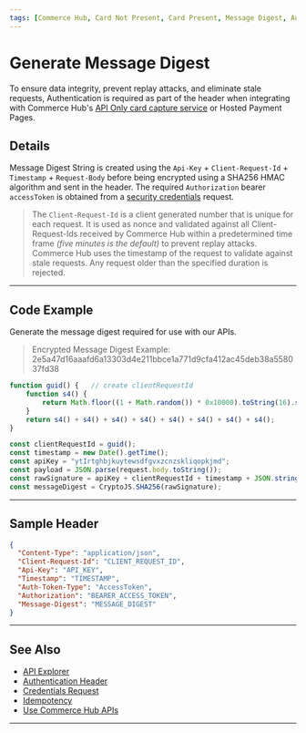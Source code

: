 ```yaml
---
tags: [Commerce Hub, Card Not Present, Card Present, Message Digest, Authentication]
---
```


# Generate Message Digest

To ensure data integrity, prevent replay attacks, and eliminate stale requests, Authentication is required as part of the header when integrating with Commerce Hub's [API Only card capture service](?path=docs/Online-Mobile-Digital/Secure-Data-Capture/API/API-Only.md) or Hosted Payment Pages.

## Details

Message Digest String is created using the `Api-Key` + `Client-Request-Id` + `Timestamp` + `Request-Body` before being encrypted using a SHA256 HMAC algorithm and sent in the header. The required `Authorization` bearer `accessToken` is obtained from a [security credentials](?path=docs/Resources/API-Documents/Security/Credentials.md) request.

<!-- theme: info -->
> The `Client-Request-Id` is a client generated number that is unique for each request. It is used as nonce and validated against all Client-Request-Ids received by Commerce Hub within a predetermined time frame *(five minutes is the default)* to prevent replay attacks. Commerce Hub uses the timestamp of the request to validate against stale requests. Any request older than the specified duration is rejected.

---

## Code Example

Generate the message digest required for use with our APIs.

<!-- theme: example -->
> Encrypted Message Digest Example: 2e5a47d16aaafd6a13303d4e211bbce1a771d9cfa412ac45deb38a558037fd38

```javascript
function guid() {	// create clientRequestId
	function s4() {
		return Math.floor((1 + Math.random()) * 0x10000).toString(16).substring(1);
	}
	return s4() + s4() + s4() + s4() + s4() + s4() + s4() + s4();
}

const clientRequestId = guid();
const timestamp = new Date().getTime();
const apiKey = "ytIrtghbjkuytewsdfgvxzcnzskliqopkjmd";
const payload = JSON.parse(request.body.toString());
const rawSignature = apiKey + clientRequestId + timestamp + JSON.stringify(payload);
const messageDigest = CryptoJS.SHA256(rawSignature);
```

---

## Sample Header

```json
{
  "Content-Type": "application/json",
  "Client-Request-Id": "CLIENT_REQUEST_ID",
  "Api-Key": "API_KEY",
  "Timestamp": "TIMESTAMP",
  "Auth-Token-Type": "AccessToken",
  "Authorization": "BEARER_ACCESS_TOKEN",
  "Message-Digest": "MESSAGE_DIGEST"
}
```

---

## See Also

- [API Explorer](../api/?type=post&path=/payments-vas/v1/card-capture)
- [Authentication Header](?path=docs/Resources/API-Documents/Authentication-Header.md)
- [Credentials Request](?path=docs/Resources/API-Documents/Security/Credentials.md)
- [Idempotency](?path=docs/Resources/Guides/Idempotency.md)
- [Use Commerce Hub APIs](?path=docs/Resources/API-Documents/Use-Our-APIs.md)

---
